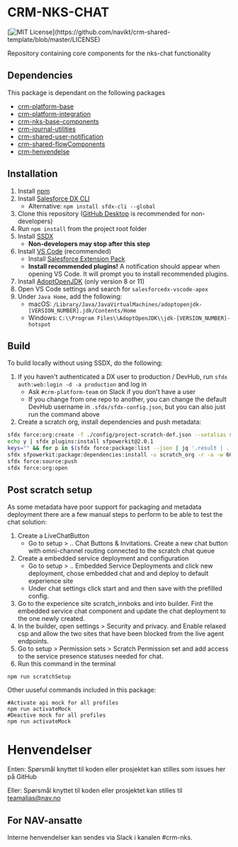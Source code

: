 # CRM-NKS-CHAT

[![MIT License](https://img.shields.io/apm/l/atomic-design-ui.svg?)](https://github.com/navikt/crm-shared-template/blob/master/LICENSE)

Repository containing core components for the nks-chat functionality

## Dependencies

This package is dependant on the following packages

-   [crm-platform-base](https://github.com/navikt/crm-platform-base)
-   [crm-platform-integration](https://github.com/navikt/crm-platform-integration)
-   [crm-nks-base-components](https://github.com/navikt/crm-nks-base-components)
-   [crm-journal-utilities](https://github.com/navikt/crm-journal-utilities)
-   [crm-shared-user-notification](https://github.com/navikt/crm-shared-user-notification)
-   [crm-shared-flowComponents](https://github.com/navikt/crm-shared-flowComponents)
-   [crm-henvendelse](https://github.com/navikt/crm-henvendelse)

## Installation

1. Install [npm](https://nodejs.org/en/download/)
1. Install [Salesforce DX CLI](https://developer.salesforce.com/tools/sfdxcli)
    - Alternative: `npm install sfdx-cli --global`
1. Clone this repository ([GitHub Desktop](https://desktop.github.com) is recommended for non-developers)
1. Run `npm install` from the project root folder
1. Install [SSDX](https://github.com/navikt/ssdx)
    - **Non-developers may stop after this step**
1. Install [VS Code](https://code.visualstudio.com) (recommended)
    - Install [Salesforce Extension Pack](https://marketplace.visualstudio.com/items?itemName=salesforce.salesforcedx-vscode)
    - **Install recommended plugins!** A notification should appear when opening VS Code. It will prompt you to install recommended plugins.
1. Install [AdoptOpenJDK](https://adoptopenjdk.net) (only version 8 or 11)
1. Open VS Code settings and search for `salesforcedx-vscode-apex`
1. Under `Java Home`, add the following:
    - macOS: `/Library/Java/JavaVirtualMachines/adoptopenjdk-[VERSION_NUMBER].jdk/Contents/Home`
    - Windows: `C:\\Program Files\\AdoptOpenJDK\\jdk-[VERSION_NUMBER]-hotspot`

## Build

To build locally without using SSDX, do the following:

1. If you haven't authenticated a DX user to production / DevHub, run `sfdx auth:web:login -d -a production` and log in
    - Ask `#crm-platform-team` on Slack if you don't have a user
    - If you change from one repo to another, you can change the default DevHub username in `.sfdx/sfdx-config.json`, but you can also just run the command above
2. Create a scratch org, install dependencies and push metadata:

```bash
sfdx force:org:create -f ./config/project-scratch-def.json --setalias scratch_org --durationdays 1 --setdefaultusername
echo y | sfdx plugins:install sfpowerkit@2.0.1
keys="" && for p in $(sfdx force:package:list --json | jq '.result | .[].Name' -r); do keys+=$p":{key} "; done
sfdx sfpowerkit:package:dependencies:install -u scratch_org -r -a -w 60 -k ${keys}
sfdx force:source:push
sfdx force:org:open
```

## Post scratch setup

As some metadata have poor support for packaging and metadata deployment there are a few manual steps to perform to be able to test the chat solution:

1. Create a LiveChatButton
    - Go to setup > .. Chat Buttons & Invitations. Create a new chat button with omni-channel routing connected to the scratch chat queue
2. Create a embedded service deployment and configuration
    - Go to setup > .. Embedded Service Deployments and click new deployment, chose embedded chat and and deploy to default experience site
    - Under chat settings click start and and then save with the prefilled config.
3. Go to the experience site scratch_innboks and into builder. Fint the embedded service chat component and update the chat deployment to the one newly created.
4. In the builder, open settings > Security and privacy. and Enable relaxed csp and allow the two sites that have been blocked from the live agent endpoints.
5. Go to setup > Permission sets > Scratch Permission set and add access to the service presence statuses needed for chat.
6. Run this command in the terminal

```
npm run scratchSetup
```

Other uuseful commands included in this package:

```
#Activate api mock for all profiles
npm run activateMock
#Deactive mock for all profiles
npm run activateMock
```

# Henvendelser

Enten:
Spørsmål knyttet til koden eller prosjektet kan stilles som issues her på GitHub

Eller:
Spørsmål knyttet til koden eller prosjektet kan stilles til teamalias@nav.no

## For NAV-ansatte

Interne henvendelser kan sendes via Slack i kanalen #crm-nks.
